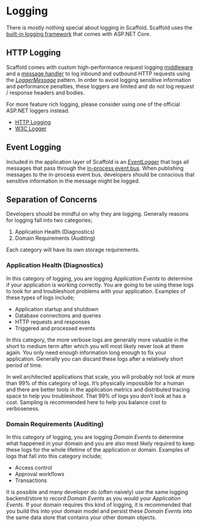 # Logging

There is mostly nothing special about logging in Scaffold. Scaffold uses the [built-in logging framework](https://docs.microsoft.com/aspnet/core/fundamentals/logging) that comes with ASP.NET Core.

## HTTP Logging

Scaffold comes with custom high-performance request logging [middleware](../Sources/Scaffold.WebApi/Middleware/RequestLoggingMiddleware.cs) and a [message handler](../Sources/Scaffold.WebApi/HttpMessageHandlers/RequestLoggingHttpMessageHandler.cs) to log inbound and outbound HTTP requests using the [_LoggerMessage_](https://docs.microsoft.com/aspnet/core/fundamentals/logging/loggermessage) pattern. In order to avoid logging sensitive information and performance penalties, these loggers are limited and do not log request / response headers and bodies.

For more feature rich logging, please consider using one of the official ASP.NET loggers instead.

- [HTTP Logging](https://docs.microsoft.com/aspnet/core/fundamentals/http-logging)
- [W3C Logger](https://docs.microsoft.com/aspnet/core/fundamentals/w3c-logger)

## Event Logging

Included in the application layer of Scaffold is an [_EventLogger_](../Sources/Scaffold.Application/Common/Instrumentation/EventLogger.cs) that logs all messages that pass through the [in-process event bus](./Architecture.md). When publishing messages to the in-process event bus, developers should be conscious that sensitive information in the message might be logged.

## Separation of Concerns

Developers should be mindful on why they are logging. Generally reasons for logging fall into two categories;

1. Application Health (Diagnostics)
2. Domain Requirements (Auditing)

Each category will have its own storage requirements.

### Application Health (Diagnostics)

In this category of logging, you are logging _Application Events_ to determine if your application is working correctly. You are going to be using these logs to look for and troubleshoot problems with your application. Examples of these types of logs include;

- Application startup and shutdown
- Database connections and queries
- HTTP requests and responses
- Triggered and processed events

In this category, the more verbose logs are generally more valuable in the short to medium term after which you will most likely never look at them again. You only need enough information long enough to fix your application. Generally you can discard these logs after a relatively short period of time.

In well architected applications that scale, you will probably not look at more than 99% of this category of logs. It’s physically impossible for a human and there are better tools in the application metrics and distributed tracing space to help you troubleshoot. That 99% of logs you don’t look at has a cost. Sampling is recommended here to help you balance cost to verboseness.

### Domain Requirements (Auditing)

In this category of logging, you are logging _Domain Events_ to determine what happened in your domain and you are also most likely required to keep these logs for the whole lifetime of the application or domain. Examples of logs that fall into this category include;

- Access control
- Approval workflows
- Transactions

It is possible and many developer do (often naively) use the same logging backend/store to record _Domain Events_ as you would your _Application Events_. If your domain requires this kind of logging, it is recommended that you build this into your domain model and persist these _Domain Events_ into the same data store that contains your other domain objects.
